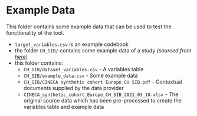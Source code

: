 # Example Data

This folder contains some example data that can be used to test the functionality of the tool.  

- `target_variables.csv` is an example codebook 
- the folder `CH_SIB/` contains some example data of a study _(sourced from [here](https://www.cineca-project.eu/synthetic-data/scd-europe-ch-sib))_ 
- this folder contains:
  - `CH_SIB/dataset_variables.csv` - A variables table
  - `CH_SIB/example_data.csv` - Some example data
  - `CH_SIB/CINECA synthetic cohort Europe CH SIB.pdf` - Contextual documents supplied by the data provider
  - `CINECA_synthetic_cohort_Europe_CH_SIB_2021_03_10.xlsx` - The original source data which has been pre-processed to create the variables table and example data